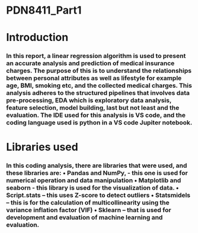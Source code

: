 # PDN8411_Part1
<h1>Introduction</h1>
<p><h3> In this report, a linear regression algorithm is used to present an accurate analysis and prediction of medical insurance charges.  The purpose of this is to understand the relationships between personal attributes as well as lifestyle for example age, BMI, smoking etc, and the collected medical charges.  This analysis adheres to the structured pipelines that involves data pre-processing, EDA which is exploratory data analysis, feature selection, model building, last but not least and the evaluation. The IDE used for this analysis is VS code, and the coding language used is python in a VS code Jupiter notebook.   </h3></p>

<h1>Libraries used</h1>
<p><h3>In this coding analysis, there are libraries that were used, and these libraries are:
•	Pandas and NumPy, - this one is used for numerical operation and data manipulation 
•	Matplotlib and seaborn - this library is used for the visualization of data. 
•	Script.stats – this uses Z-score to detect outliers 
•	Statsmidels – this is for the calculation of multicollinearity using the variance inflation factor (VIF)
•	Sklearn – that is used for development and evaluation of machine learning and evaluation. </h3></p>

